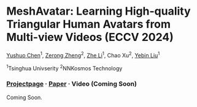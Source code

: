 # MeshAvatar: Learning High-quality Triangular Human Avatars from Multi-view Videos (ECCV 2024)

[Yushuo Chen]()<sup>1</sup>, [Zerong Zheng](https://zhengzerong.github.io/)<sup>2</sup>, [Zhe Li](https://lizhe00.github.io/)<sup>1</sup>, Chao Xu<sup>2</sup>, [Yebin Liu](https://www.liuyebin.com)<sup>1</sup>

<sup>1</sup>Tsinghua Univserity <sup>2</sup>NNKosmos Technology

### [Projectpage](https://shad0wta9.github.io/meshavatar-page/) · [Paper]() · Video (Coming Soon)

Coming Soon.
